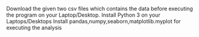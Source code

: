 Download the given two csv files which contains the data before executing the program on your Laptop/Desktop.
Install Python 3 on your Laptops/Desktops
Install pandas,numpy,seaborn,matplotlib.myplot for executing the analysis
